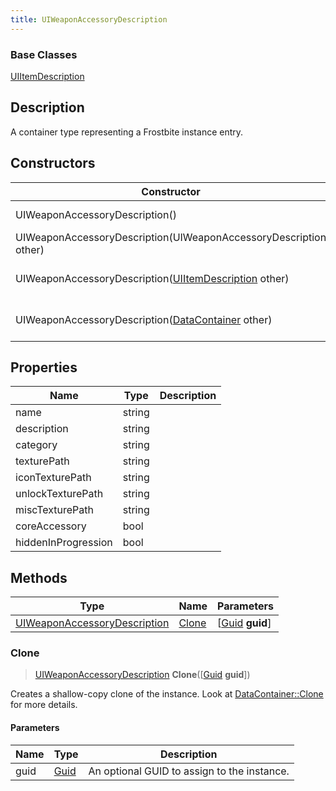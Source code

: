 ```yaml
---
title: UIWeaponAccessoryDescription
---
```

### Base Classes

[UIItemDescription](/vext/ref/fb/uiitemdescription/)

## Description

A container type representing a Frostbite instance entry.

## Constructors

| Constructor                                                                             | Description                                                                                                                                     |
| --------------------------------------------------------------------------------------- | ----------------------------------------------------------------------------------------------------------------------------------------------- |
| UIWeaponAccessoryDescription()                                                          | Create a new instance of this container type.                                                                                                   |
| UIWeaponAccessoryDescription(UIWeaponAccessoryDescription other)                        | Create a reference copy of an instance of the same type.                                                                                        |
| UIWeaponAccessoryDescription([UIItemDescription](/vext/ref/fb/uiitemdescription/) other)              | Upcast an instance of type [UIItemDescription](/vext/ref/fb/uiitemdescription/) to [UIWeaponAccessoryDescription](/vext/ref/fb/uiweaponaccessorydescription/).              |
| UIWeaponAccessoryDescription([DataContainer](/vext/ref/shared/class/datacontainer) other) | Upcast an instance of type [DataContainer](/vext/ref/shared/class/datacontainer) to [UIWeaponAccessoryDescription](/vext/ref/fb/uiweaponaccessorydescription/). |

## Properties

| Name                | Type   | Description |
| ------------------- | ------ | ----------- |
| name                | string |             |
| description         | string |             |
| category            | string |             |
| texturePath         | string |             |
| iconTexturePath     | string |             |
| unlockTexturePath   | string |             |
| miscTexturePath     | string |             |
| coreAccessory       | bool   |             |
| hiddenInProgression | bool   |             |

## Methods

| Type                                                         | Name            | Parameters                                     |
| ------------------------------------------------------------ | --------------- | ---------------------------------------------- |
| [UIWeaponAccessoryDescription](/vext/ref/fb/uiweaponaccessorydescription/) | [Clone](#clone) | \[[Guid](/vext/ref/shared/class/guid) **guid**\] |

### Clone

> [UIWeaponAccessoryDescription](/vext/ref/fb/uiweaponaccessorydescription/) **Clone**(\[[Guid](/vext/ref/shared/class/guid) **guid**\])

Creates a shallow-copy clone of the instance. Look at [DataContainer::Clone](/vext/ref/shared/class/datacontainer#clone) for more details.

#### Parameters

| Name | Type         | Description                                 |
| ---- | ------------ | ------------------------------------------- |
| guid | [Guid](/vext/ref/shared/class/guid/) | An optional GUID to assign to the instance. |
